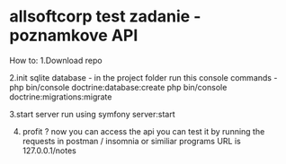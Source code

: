 # allsoftcorp test zadanie  - poznamkove API
How to:
1.Download repo

2.init sqlite database - in the project folder run this console commands - 
php bin/console doctrine:database:create
php bin/console doctrine:migrations:migrate

3.start server
run using 
symfony server:start

4. profit ?
now you can access the api
you can test it by running the requests in postman / insomnia or similiar programs
URL is 127.0.0.1/notes
